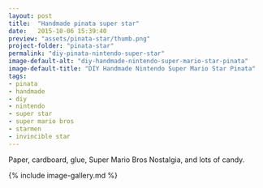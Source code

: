 ```yaml
---
layout: post
title:  "Handmade pinata super star"
date:   2015-10-06 15:39:40
preview: "assets/pinata-star/thumb.png"
project-folder: "pinata-star"
permalink: "diy-pinata-nintendo-super-star"
image-default-alt: "diy-handmade-nintendo-super-mario-star-pinata"
image-default-title: "DIY Handmade Nintendo Super Mario Star Pinata"
tags:
- pinata
- handmade
- diy
- nintendo
- super star
- super mario bros
- starmen
- invincible star
---
```


Paper, cardboard, glue, Super Mario Bros Nostalgia, and lots of candy.

{% include image-gallery.md %}
